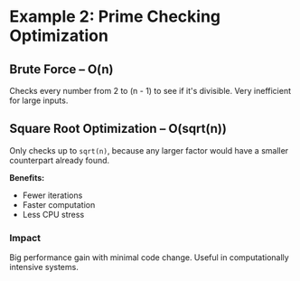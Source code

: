 # Example 2: Prime Checking Optimization

## Brute Force – O(n)

Checks every number from 2 to (n - 1) to see if it's divisible. Very inefficient for large inputs.

## Square Root Optimization – O(sqrt(n))

Only checks up to `sqrt(n)`, because any larger factor would have a smaller counterpart already found.

**Benefits:**
- Fewer iterations
- Faster computation
- Less CPU stress

###  Impact
Big performance gain with minimal code change. Useful in computationally intensive systems.
